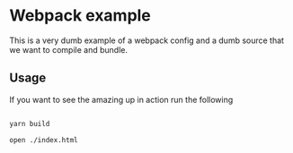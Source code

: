 # Webpack example


This is a very dumb example of a webpack config
and a dumb source that we want to compile and bundle.


## Usage

If you want to see the amazing up in action run the following

```sh

yarn build

open ./index.html
```
